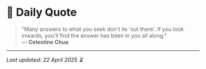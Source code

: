 # 📜 Daily Quote

> "Many answers to what you seek don't lie 'out there'. If you look inwards, you'll find the answer has been in you all along."  
> — **Celestine Chua**

---

_Last updated: 22 April 2025 ⏳_

